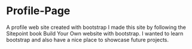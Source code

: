 # Profile-Page
A profile web site created with bootstrap
I made this site by following the Sitepoint book Build Your Own website with bootstrap.
I wanted to learn bootstrap and also have a nice place to showcase future projects.
